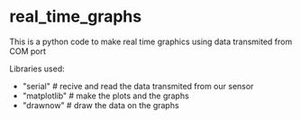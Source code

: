 # real_time_graphs
This is a python code to make real time graphics using data transmited from COM port

Libraries used:
  - "serial" # recive and read the data transmited from our sensor 
  - "matplotlib" # make the plots and the graphs
  - "drawnow" # draw the data on the graphs
